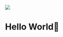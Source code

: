 ![](https://animesher.com/orig/1/149/1499/14990/animesher.com_hello-gif-1499087.gif)

# Hello World👋
